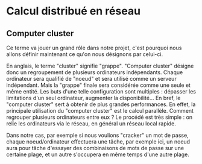 Calcul distribué en réseau
==========================

Computer cluster
----------------

Ce terme va jouer un grand rôle dans notre projet, c'est pourquoi nous allons définir maintenant ce qu'on nous désignons par celui-ci. 

En anglais, le terme "cluster" signifie "grappe". "Computer cluster" désigne donc un regroupement de plusieurs ordinateurs indépendants. Chaque ordinateur sera qualifié de "noeud" et sera utilisé comme un serveur indépendant. Mais la "grappe" finale sera considérée comme une seule et même entité.
Les buts d'une telle configuration sont multiples : dépasser les limitations d'un seul ordinateur, augmenter la disponibilité... En bref, le "computer cluster" sert à obtenir de plus grandes performances.
En effet, la principale utilisation du "computer cluster" est le calcul parallèle.
Comment regrouper plusieurs ordinateurs entre eux ?
Le procédé est très simple : on relie les ordinateurs via le réseau, en général un réseau local rapide.

Dans notre cas, par exemple si nous voulions "cracker" un mot de passe, chaque noeud/ordinateur effectuera une tâche, par exemple ici, un noeud aura pour tâche d'essayer des combinaisons de mots de passe sur une certaine plage, et un autre s'occupera en même temps d'une autre plage.
